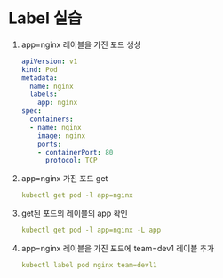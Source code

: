 # Label 실습

1. app=nginx 레이블을 가진 포드 생성
    
    ```yaml
    apiVersion: v1
    kind: Pod
    metadata:
      name: nginx
      labels:
        app: nginx
    spec:
      containers:
      - name: nginx
        image: nginx
        ports:
        - containerPort: 80
          protocol: TCP
    ```
    
2. app=nginx 가진 포드 get
    
    ```yaml
    kubectl get pod -l app=nginx
    ```
    
3. get된 포드의 레이블의 app 확인
    
    ```yaml
    kubectl get pod -l app=nginx -L app
    ```
    
4. app=nginx 레이블을 가진 포드에 team=dev1 레이블 추가
    
    ```yaml
    kubectl label pod nginx team=devl1
    ```